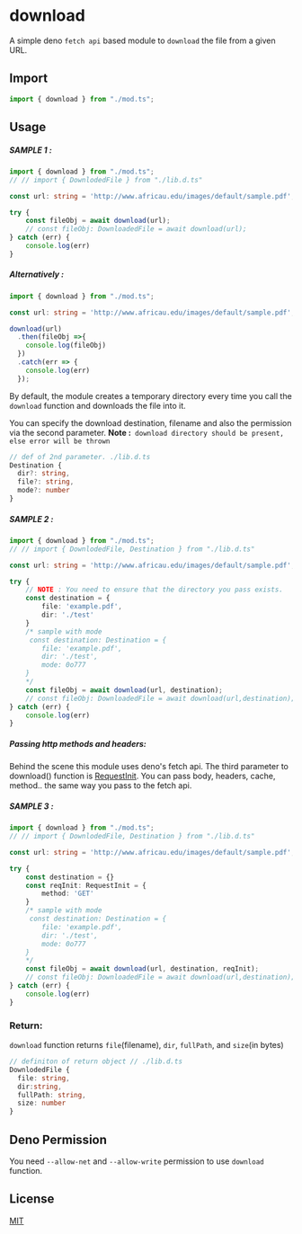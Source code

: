 # download

<!-- [![Travis]()]() -->

A simple deno `fetch api` based module to `download` the file from a given URL.

## Import

```ts
import { download } from "./mod.ts";
```

## Usage

##### SAMPLE 1 :
``` ts
import { download } from "./mod.ts";
// // import { DownlodedFile } from "./lib.d.ts"

const url: string = 'http://www.africau.edu/images/default/sample.pdf';

try {
    const fileObj = await download(url);
    // const fileObj: DownloadedFile = await download(url);
} catch (err) {
    console.log(err)
}
```
##### Alternatively :
``` ts
import { download } from "./mod.ts";

const url: string = 'http://www.africau.edu/images/default/sample.pdf';

download(url)
  .then(fileObj =>{
    console.log(fileObj)
  })
  .catch(err => {
    console.log(err)
  });
```
By default, the module creates a temporary directory every time you call the `download` function and downloads the file into it.

You can specify the download destination, filename and also the permission via the second parameter.
**Note :**` download directory should be present, else error will be thrown`


``` ts
// def of 2nd parameter. ./lib.d.ts
Destination {
  dir?: string,
  file?: string,
  mode?: number
}
```
##### SAMPLE 2 :
``` ts
import { download } from "./mod.ts";
// // import { DownlodedFile, Destination } from "./lib.d.ts"

const url: string = 'http://www.africau.edu/images/default/sample.pdf';

try {
    // NOTE : You need to ensure that the directory you pass exists.
    const destination = {
        file: 'example.pdf',
        dir: './test'
    }
    /* sample with mode
     const destination: Destination = {
        file: 'example.pdf',
        dir: './test',
        mode: 0o777
    }
    */
    const fileObj = await download(url, destination);
    // const fileObj: DownloadedFile = await download(url,destination);
} catch (err) {
    console.log(err)
}
```
##### Passing http methods and headers:
Behind the scene this module uses deno's fetch api. The third parameter to download() function is [RequestInit](https://github.com/denoland/deno/blob/master/cli/js/lib.deno.shared_globals.d.ts#L769). You can pass body, headers, cache, method.. the same way you pass to the fetch api.

##### SAMPLE 3 :
``` ts
import { download } from "./mod.ts";
// // import { DownlodedFile, Destination } from "./lib.d.ts"

const url: string = 'http://www.africau.edu/images/default/sample.pdf';

try {
    const destination = {}
    const reqInit: RequestInit = {
        method: 'GET'
    }
    /* sample with mode
     const destination: Destination = {
        file: 'example.pdf',
        dir: './test',
        mode: 0o777
    }
    */
    const fileObj = await download(url, destination, reqInit);
    // const fileObj: DownloadedFile = await download(url,destination);
} catch (err) {
    console.log(err)
}
```
### Return:
`download` function returns `file`(filename), `dir`, `fullPath`, and `size`(in bytes)
```ts
// definiton of return object // ./lib.d.ts
DownlodedFile {
  file: string,
  dir:string,
  fullPath: string,
  size: number
}
```

## Deno Permission
You need `--allow-net` and `--allow-write` permission to use `download` function.

## License

[MIT](./LICENSE)